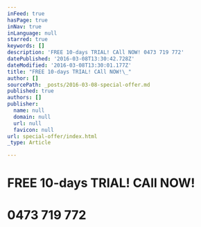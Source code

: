 ```yaml
---
inFeed: true
hasPage: true
inNav: true
inLanguage: null
starred: true
keywords: []
description: 'FREE 10-days TRIAL! CAll NOW! 0473 719 772'
datePublished: '2016-03-08T13:30:42.728Z'
dateModified: '2016-03-08T13:30:01.177Z'
title: "FREE 10-days TRIAL! CAll NOW!\_"
author: []
sourcePath: _posts/2016-03-08-special-offer.md
published: true
authors: []
publisher:
  name: null
  domain: null
  url: null
  favicon: null
url: special-offer/index.html
_type: Article

---
```

# FREE 10-days TRIAL! CAll NOW! 

# 0473 719 772